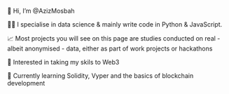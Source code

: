 👋 Hi, I’m @AzizMosbah

👨‍💻 I specialise in data science & mainly write code in Python & JavaScript. 

📈 Most projects you will see on this page are studies conducted on real - albeit anonymised - data, either as part of work projects or hackathons

👀 Interested in taking my skils to Web3

🌱 Currently learning Solidity, Vyper and the basics of blockchain development

<!---
AzizMosbah/AzizMosbah is a ✨ special ✨ repository because its `README.md` (this file) appears on your GitHub profile.
You can click the Preview link to take a look at your changes.
--->
